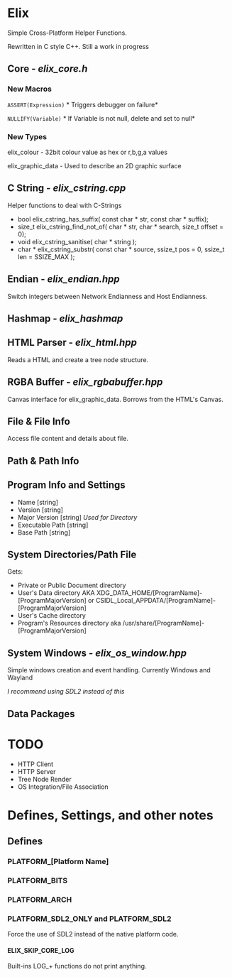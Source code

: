 Elix
====================================
Simple Cross-Platform Helper Functions.

Rewritten in C style C++. Still a work in progress


## Core - *elix_core.h*
### New Macros
`ASSERT(Expression)` * Triggers debugger on failure*

`NULLIFY(Variable)` * If Variable is not null, delete and set to null*

### New Types
elix_colour - 32bit colour value as hex or r,b,g,a values

elix_graphic_data - Used to describe an 2D graphic surface

## C String - *elix_cstring.cpp*
Helper functions to deal with C-Strings
- bool elix_cstring_has_suffix( const char * str, const char * suffix);
- size_t elix_cstring_find_not_of( char * str, char * search, size_t offset = 0);
- void  elix_cstring_sanitise( char * string );
- char * elix_cstring_substr( const char * source, ssize_t pos = 0, ssize_t len = SSIZE_MAX );

## Endian - *elix_endian.hpp*
Switch integers between Network Endianness and Host Endianness.

## Hashmap - *elix_hashmap*


## HTML Parser - *elix_html.hpp*
Reads a HTML and create a tree node structure.

## RGBA Buffer - *elix_rgbabuffer.hpp*
Canvas interface for elix_graphic_data. Borrows from the HTML's Canvas.

## File & File Info
Access file content and details about file.

## Path & Path Info

## Program Info and Settings
 - Name [string]
 - Version [string]
 - Major Version [string] *Used for Directory*
 - Executable Path [string]
 - Base Path [string]

## System Directories/Path File
Gets:
* Private or Public Document directory
* User's Data directory AKA XDG_DATA_HOME/[ProgramName]-[ProgramMajorVersion] or CSIDL_Local_APPDATA/[ProgramName]-[ProgramMajorVersion]
* User's Cache directory
* Program's Resources directory aka /usr/share/[ProgramName]-[ProgramMajorVersion]

## System Windows - *elix_os_window.hpp*
Simple windows creation and event handling. Currently Windows and Wayland

*I recommend using SDL2 instead of this*

## Data Packages


# TODO
* HTTP Client
* HTTP Server
* Tree Node Render
* OS Integration/File Association





# Defines, Settings, and other notes

## Defines

### PLATFORM_[Platform Name]

### PLATFORM_BITS
### PLATFORM_ARCH

### PLATFORM_SDL2_ONLY and PLATFORM_SDL2
Force the use of SDL2 instead of the native platform code.


#### ELIX_SKIP_CORE_LOG
Built-ins LOG_+ functions do not print anything.


